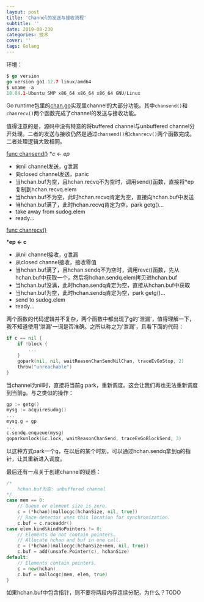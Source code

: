 ```yaml
---
layout: post
title: 'Channel的发送与接收流程'
subtitle: ''
date: 2019-08-230
categories: 技术
cover: ''
tags: Golang
---
```


环境：
```go
$ go version
go version go1.12.7 linux/amd64
$ uname -a
18.04.1-Ubuntu SMP x86_64 x86_64 x86_64 GNU/Linux
```

Go runtime包里的[chan.go](https://github.com/golang/go/blob/master/src/runtime/chan.go)实现里channel的大部分功能。其中`chansend()`和`chanrecv()`两个函数完成了channel的发送与接收功能。

值得注意的是，源码中没有特意的将buffered channel与unbuffered channel分开处理。二者的发送与接收仍然是通过`chansend()`和`chanrecv()`两个函数完成。二者处理逻辑大致相同。

[func chansend()](https://github.com/golang/go/blob/master/src/runtime/chan.go#L142)
**c <- *ep**

- 向nil channel发送，g泄漏
- 向closed channel发送，panic
- 当hchan.buf为空，且hchan.recvq不为空时，调用send()函数，直接将*ep复制到hchan.recvq.elem
- 当hchan.buf不为空，此时hchan.recvq肯定为空，直接向hchan.buf中发送
- 当hchan.buf满了，此时hchan.recvq肯定为空，park getg()...
- take away from sudog.elem
- ready...

[func chanrecv()](https://github.com/golang/go/blob/master/src/runtime/chan.go#L421)

***ep <- c**

- 从nil channel接收，g泄漏
- 从closed channel接收，接收零值
- 当hchan.buf满了，且hchan.sendq不为空时，调用revc()函数，先从hchan.buf中获取一个，然后将hchan.sendq.elem拷贝进hchan.buf
- 当hchan.buf没满，此时hchan.sendq肯定为空，直接从hchan.buf中获取
- 当hchan.buf为空，此时hchan.sendq肯定为空，park getg()...
- send to sudog.elem
- ready...

两个函数的代码逻辑并不复杂，两个函数中都出现了g的'泄漏'，值得理解一下，我不知道使用'泄漏'一词是否准确。之所以称之为'泄漏'，且看下面的代码：

```go
if c == nil {
	if !block {
        ...
	}
	gopark(nil, nil, waitReasonChanSendNilChan, traceEvGoStop, 2)
	throw("unreachable")
}
```
当channel为nil时，直接将当前g park，重新调度。这会让我们再也无法重新调度到当前g。与之类似的操作：
```go
gp := getg()
mysg := acquireSudog()
...
mysg.g = gp
...
c.sendq.enqueue(mysg)
goparkunlock(&c.lock, waitReasonChanSend, traceEvGoBlockSend, 3)
```
以这种方式park一个g，在以后的某个时刻，可以通过hchan.sendq拿到g的指针，让其重新进入调度。

最后还有一点关于创建channel的疑惑：
```go
/*
	hchan.buf为空: unbuffered channel
*/
case mem == 0:
	// Queue or element size is zero.
	c = (*hchan)(mallocgc(hchanSize, nil, true))
	// Race detector uses this location for synchronization.
	c.buf = c.raceaddr()
case elem.kind&kindNoPointers != 0:
	// Elements do not contain pointers.
	// Allocate hchan and buf in one call.
	c = (*hchan)(mallocgc(hchanSize+mem, nil, true))
	c.buf = add(unsafe.Pointer(c), hchanSize)
default:
	// Elements contain pointers.
	c = new(hchan)
	c.buf = mallocgc(mem, elem, true)
}
```
如果hchan.buf中包含指针，则不要将两段内存连续分配，为什么？TODO